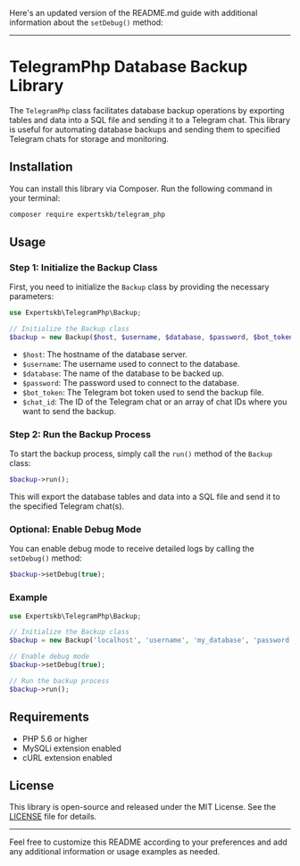 Here's an updated version of the README.md guide with additional information about the `setDebug()` method:

---

# TelegramPhp Database Backup Library

The `TelegramPhp` class facilitates database backup operations by exporting tables and data into a SQL file and sending it to a Telegram chat. This library is useful for automating database backups and sending them to specified Telegram chats for storage and monitoring.

## Installation

You can install this library via Composer. Run the following command in your terminal:

```bash
composer require expertskb/telegram_php
```

## Usage

### Step 1: Initialize the Backup Class

First, you need to initialize the `Backup` class by providing the necessary parameters:

```php
use Expertskb\TelegramPhp\Backup;

// Initialize the Backup class
$backup = new Backup($host, $username, $database, $password, $bot_token, $chat_id);
```

- `$host`: The hostname of the database server.
- `$username`: The username used to connect to the database.
- `$database`: The name of the database to be backed up.
- `$password`: The password used to connect to the database.
- `$bot_token`: The Telegram bot token used to send the backup file.
- `$chat_id`: The ID of the Telegram chat or an array of chat IDs where you want to send the backup.

### Step 2: Run the Backup Process

To start the backup process, simply call the `run()` method of the `Backup` class:

```php
$backup->run();
```

This will export the database tables and data into a SQL file and send it to the specified Telegram chat(s).

### Optional: Enable Debug Mode

You can enable debug mode to receive detailed logs by calling the `setDebug()` method:

```php
$backup->setDebug(true);
```

### Example

```php
use Expertskb\TelegramPhp\Backup;

// Initialize the Backup class
$backup = new Backup('localhost', 'username', 'my_database', 'password', 'your_bot_token', ['chat_id1', 'chat_id2']);

// Enable debug mode
$backup->setDebug(true);

// Run the backup process
$backup->run();
```

## Requirements

- PHP 5.6 or higher
- MySQLi extension enabled
- cURL extension enabled

## License

This library is open-source and released under the MIT License. See the [LICENSE](LICENSE) file for details.

---

Feel free to customize this README according to your preferences and add any additional information or usage examples as needed.
